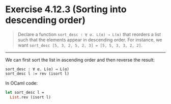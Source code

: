 # Exercise 4.12.3 (Sorting into descending order)

> Declare a function `sort_desc : ∀ α. L(α) → L(α)` that reorders a list such that the elements appear in descending order.
> For instance, we want `sort_desc [5, 3, 2, 5, 2, 3] = [5, 5, 3, 3, 2, 2]`.

---

We can first sort the list in ascending order and then reverse the result:
```text
sort_desc : ∀ α. L(α) → L(α)
sort_desc l := rev (isort l)
```
In OCaml code:
```ocaml
let sort_desc l =
  List.rev (isort l)
```
